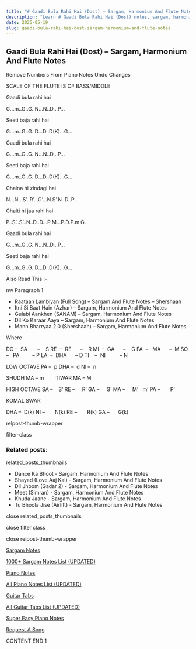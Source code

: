 ```yaml
---
title: "# Gaadi Bula Rahi Hai (Dost) – Sargam, Harmonium And Flute Notes"
description: "Learn # Gaadi Bula Rahi Hai (Dost) notes, sargam, harmonium notations and flute notes. Easy step-by-step tutorial for beginners."
date: 2025-05-19
slug: gaadi-bula-rahi-hai-dost-sargam-harmonium-and-flute-notes
---
```


## Gaadi Bula Rahi Hai (Dost) – Sargam, Harmonium And Flute Notes

Remove Numbers From Piano Notes
Undo Changes

SCALE OF THE FLUTE IS C# BASS/MIDDLE

Gaadi bula rahi hai

G…m..G..G..N…N..D…P…

Seeti baja rahi hai

G…m..G..G..D…D..D(K)…G…

Gaadi bula rahi hai

G…m..G..G..N…N..D…P…

Seeti baja rahi hai

G…m..G..G..D…D..D(K)…G…

Chalna hi zindagi hai

N…N…S’..R’…G’…N.S’.N..D..P..

Chalti hi jaa rahi hai

P..S’..S’..N..D..D…P.M…P.D.P.m.G.

Gaadi bula rahi hai

G…m..G..G..N…N..D…P…

Seeti baja rahi hai

G…m..G..G..D…D..D(K)…G…

Also Read This :-

nw Paragraph 1

* Raataan Lambiyan (Full Song) – Sargam And Flute Notes – Shershaah
* Itni Si Baat Hain (Azhar) – Sargam, Harmonium And Flute Notes
* Gulabi Aankhen (SANAM) – Sargam, Harmonium And Flute Notes
* Dil Ko Karaar Aaya – Sargam, Harmonium And Flute Notes
* Mann Bharryaa 2.0 (Shershaah) – Sargam, Harmonium And Flute Notes

Where

DO –  SA       –    S
RE  –  RE      –    R
MI  –  GA      –    G
FA  –   MA      –  M
SO  –   PA         – P
LA  –  DHA      – D
TI    –  NI          – N

LOW OCTAVE
PA –  p
DHA –  d
NI –  n

SHUDH MA – m        TIWAR MA – M

HIGH OCTAVE
SA –    S’
RE –     R’
GA –     G’
MA –     M’   m’
PA –       P’

KOMAL SWAR

DHA –  D(k)
NI –       N(k)
RE –       R(k)
GA –      G(k)

relpost-thumb-wrapper

filter-class

### Related posts:

related_posts_thumbnails

* Dance Ka Bhoot - Sargam, Harmonium And Flute Notes
* Shayad (Love Aaj Kal) - Sargam, Harmonium And Flute Notes
* Dil Jhoom (Gadar 2) - Sargam, Harmonium And Flute Notes
* Meet (Simran) - Sargam, Harmonium And Flute Notes
* Khuda Jaane - Sargam, Harmonium And Flute Notes
* Tu Bhoola Jise (Airlift) - Sargam, Harmonium And Flute Notes

close related_posts_thumbnails

close filter class

close relpost-thumb-wrapper

[Sargam Notes](/sargam-notes.html)

[1000+ Sargam Notes List (UPDATED)](/all-songs-list-sargam-notes.html)

[Piano Notes](/piano-notes.html)

[All Piano Notes List (UPDATED)](/all-songs-list-piano-notes.html)

[Guitar Tabs](/guitar-tabs.html)

[All Guitar Tabs List (UPDATED)](/all-songs-list-guitar-tabs.html)

[Super Easy Piano Notes](https://studywall.in/)

[Request A Song](/request-a-song.html)

CONTENT END 1

